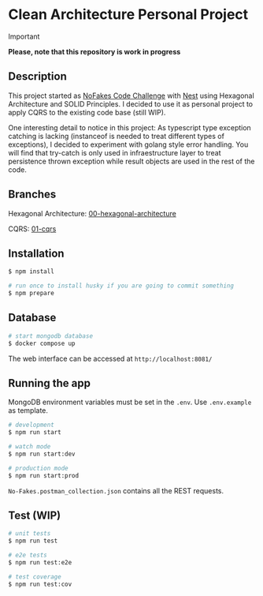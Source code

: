 # Clean Architecture Personal Project

> [!IMPORTANT]
> **Please, note that this repository is work in progress**

## Description

This project started as [NoFakes Code Challenge](https://nofakes.notion.site/NoFakes-Backend-Challenge-c64335c58e934680996e45072e9b6894) with [Nest](https://github.com/nestjs/nest) using Hexagonal Architecture and SOLID Principles. I decided to use it as personal project to apply CQRS to the existing code base (still WIP).

One interesting detail to notice in this project: As typescript type exception catching is lacking (instanceof is needed to treat different types of exceptions), I decided to experiment with golang style error handling. You will find that try-catch is only used in infraestructure layer to treat persistence thrown exception while result objects are used in the rest of the code.

## Branches

Hexagonal Architecture: [00-hexagonal-architecture](/../../tree/00-hexagonal-architecture)

CQRS: [01-cqrs](/../../tree/01-cqrs)

## Installation

```bash
$ npm install
```

```bash
# run once to install husky if you are going to commit something 
$ npm prepare
```

## Database

```bash
# start mongodb database 
$ docker compose up
```

The web interface can be accessed at `http://localhost:8081/`

## Running the app

MongoDB environment variables must be set in the `.env`. Use `.env.example` as template.

```bash
# development
$ npm run start

# watch mode
$ npm run start:dev

# production mode
$ npm run start:prod
```

`No-Fakes.postman_collection.json` contains all the REST requests.

## Test (WIP)

```bash
# unit tests
$ npm run test

# e2e tests
$ npm run test:e2e

# test coverage
$ npm run test:cov
```
